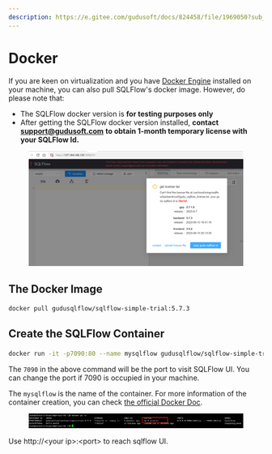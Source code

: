```yaml
---
description: https://e.gitee.com/gudusoft/docs/824458/file/1969050?sub_id=5806941
---
```


# Docker

If you are keen on virtualization and you have [Docker Engine](https://www.docker.com/) installed on your machine, you can also pull SQLFlow's docker image. However, do please note that:

* The SQLFlow docker version is **for testing purposes only**
* After getting the SQLFlow docker version installed, **contact** [**support@gudusoft.com**](mailto:support@gudusoft.com) **to obtain 1-month temporary license with your SQLFlow Id.**

<figure><img src="../../.gitbook/assets/图片 (13).png" alt=""><figcaption></figcaption></figure>

## The Docker Image

```bash
docker pull gudusqlflow/sqlflow-simple-trial:5.7.3
```

## Create the SQLFlow Container

```bash
docker run -it -p7090:80 --name mysqlflow gudusqlflow/sqlflow-simple-trial:5.7.3
```

The `7090` in the above command will be the port to visit SQLFlow UI. You can change the port if 7090 is occupied in your machine.&#x20;

The `mysqlflow` is the name of the container. For more information of the container creation, you can check [the official Docker Doc](https://docs.docker.com/engine/reference/commandline/container/).

<figure><img src="../../.gitbook/assets/图片 (14).png" alt=""><figcaption></figcaption></figure>

Use http://\<your ip>:\<port> to reach sqlflow UI.
